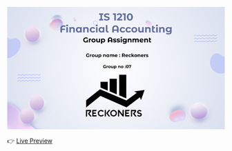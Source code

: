![alt text](https://github.com/yesitha/Reckoners_Accounting_Assignment/blob/main/assets/readMe.png?raw=true)

:point_right: [Live Preview](https://unique-cocada-414a63.netlify.app/)
